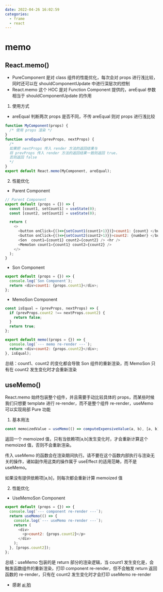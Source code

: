 ```yaml
---
date: 2022-04-26 16:02:59
categories:
  - frame
  - react
---
```


# memo

## React.memo()

- PureComponent 是对 class 组件的性能优化，每次会对 props 进行浅比较，同时还可以在 shouldComponentUpdate 中进行深层次的控制
- React.memo 这个 HOC 是对 Function Component 提供的，areEqual 参数相当于 shouldComponentUpdate 的作用

1. 使用方式

- areEqual 判断两次 props 是否不同，不传 areEqual 则对 props 进行浅比较

```js
function MyComponent(props) {
  /* 使用 props 渲染 */
}
function areEqual(prevProps, nextProps) {
  /*
  如果把 nextProps 传入 render 方法的返回结果与
  将 prevProps 传入 render 方法的返回结果一致则返回 true，
  否则返回 false
  */
}
export default React.memo(MyComponent, areEqual);
```

2. 性能优化

- Parent Component

```js
// Parent Component
export default (props = {}) => {
  const [count1, setCount1] = useState(0);
  const [count2, setCount2] = useState(0);

  return (
    <>
      <button onClick={()=>{setCount1(count1+1)})}>count1: {count} </button>
      <button onClick={()=>{setCount2(count2+1)}}>count2: {number} </button>
      <Son  count1={count1} count2={count2} /> <hr />
      <MemoSon count1={count1} count2={count2} />
    </>
  );
}
```

- Son Component

```js
export default (props = {}) => {
  console.log(`Son Component`);
  return <div>count1: {props.count1}</div>;
};
```

- MemoSon Component

```js
const isEqual = (prevProps, nextProps) => {
  if (prevProps.count2 !== nextProps.count2) {
    return false;
  }
  return true;
};

export default memo((props = {}) => {
  console.log(`--- memo re-render ---`);
  return <div>count2: {props.count2}</div>;
}, isEqual);
```

总结：count1、count2 的变化都会导致 Son 组件的重新渲染，而 MemoSon 只有在 count2 发生变化时才会重新渲染

## useMemo()

React.memo 始终包装整个组件，并且需要手动比较具体的 props，而某些时候我们只想要 template 进行 re-render，而不是整个组件 re-render，useMemo 可以实现局部 Pure 功能

1. 基本用法

```js
const memoizedValue = useMemo(() => computeExpensiveValue(a, b), [a, b]);
```

返回一个 memoized 值，只有当依赖项[a,b]发生变化时，才会重新计算这个 memoized 值，否则不会重新渲染。

传入 useMemo 的函数会在渲染期间执行。请不要在这个函数内部执行与渲染无关的操作，诸如副作用这类的操作属于 useEffect 的适用范畴，而不是 useMemo。

如果没有提供依赖项[a,b]，则每次都会重新计算 memoized 值

2. 性能优化

- UseMemoSon Component

```js
export default (props = {}) => {
  console.log(`--- component re-render ---`);
  return useMemo(() => {
    console.log(`--- useMemo re-render ---`);
    return (
      <div>
        <p>count2: {props.count2}</p>
      </div>
    );
  }, [props.count2]);
};
```

总结：useMemo 包装的是 return 部分的渲染逻辑，当 count1 发生变化是，会触发函数组件的重新渲染，打印 component re-render，但不会触发 return 返回函数的 re-render，只有在 count2 发生变化时才会打印 useMemo re-render

- 感谢 [ai 哟](https://zhuanlan.zhihu.com/p/105940433)
